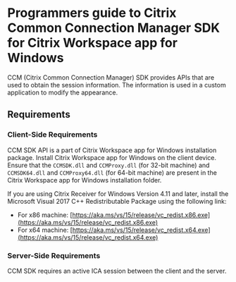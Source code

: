 # Programmers guide to Citrix Common Connection Manager SDK for Citrix Workspace app for Windows

CCM (Citrix Common Connection Manager) SDK provides APIs that are used to obtain the session information. The information is used in a custom application to modify the appearance.

## Requirements

### Client-Side Requirements

CCM SDK API is a part of Citrix Workspace app for Windows installation package. Install Citrix Workspace app for Windows on the client device. Ensure that the `CCMSDK.dll` and `CCMProxy.dll` (for 32-bit machine) and `CCMSDK64.dll` and `CCMProxy64.dll` (for 64-bit machine) are present in the Citrix Workspace app for Windows installation folder.

If you are using Citrix Receiver for Windows Version 4.11 and later, install the Microsoft Visual 2017 C++ Redistributable Package using the following link:

*  For x86 machine: [https://aka.ms/vs/15/release/vc_redist.x86.exe](https://aka.ms/vs/15/release/vc_redist.x86.exe)
*  For x64 machine: [https://aka.ms/vs/15/release/vc_redist.x64.exe](https://aka.ms/vs/15/release/vc_redist.x64.exe)

### Server-Side Requirements

CCM SDK requires an active ICA session between the client and the server.

